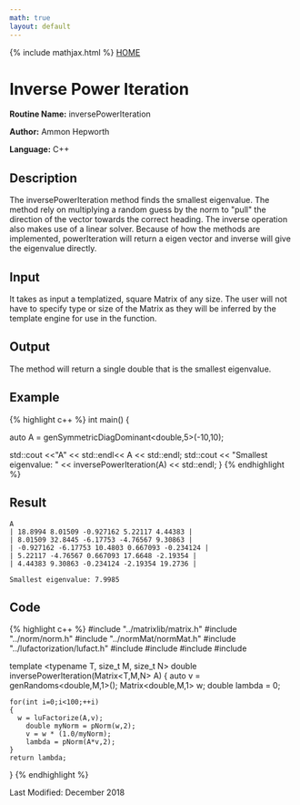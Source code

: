 ```yaml
---
math: true
layout: default
---
```


{% include mathjax.html %}
<a href="https://ammonhepworth.github.io/MATH5620/index">HOME</a>

# Inverse Power Iteration

**Routine Name:** inversePowerIteration

**Author:** Ammon Hepworth

**Language:** C++


## Description

The inversePowerIteration method finds the smallest eigenvalue. The method rely on multiplying a random guess by the norm to "pull" the direction of the vector towards the correct heading. The inverse operation also makes use of a linear solver. Because of how the methods are implemented, powerIteration will return a eigen vector and inverse will give the eigenvalue directly. 


## Input

It takes as input a templatized, square Matrix of any size. The user will not have to specify type or size of the Matrix as they will be inferred by the template engine for use in the function.

## Output

The method will return a single double that is the smallest eigenvalue.


## Example

{% highlight c++ %}
int main()
{

  auto A = genSymmetricDiagDominant<double,5>(-10,10);


  std::cout <<"A" << std::endl<< A << std::endl;
  std::cout << "Smallest eigenvalue: " << inversePowerIteration(A) << std::endl;
}
{% endhighlight %}

## Result
```
A
| 18.8994 8.01509 -0.927162 5.22117 4.44383 |
| 8.01509 32.8445 -6.17753 -4.76567 9.30863 |
| -0.927162 -6.17753 10.4803 0.667093 -0.234124 |
| 5.22117 -4.76567 0.667093 17.6648 -2.19354 |
| 4.44383 9.30863 -0.234124 -2.19354 19.2736 |

Smallest eigenvalue: 7.9985

```
## Code

{% highlight c++ %}
#include "../matrixlib/matrix.h"
#include "../norm/norm.h"
#include "../normMat/normMat.h" 
#include "../lufactorization/lufact.h"
#include <vector>
#include <algorithm>
#include <cstdlib>
#include <cmath>

template <typename T, size_t M, size_t N>
double inversePowerIteration(Matrix<T,M,N> A)
{
	auto v = genRandoms<double,M,1>();
	Matrix<double,M,1> w;
	double lambda = 0;

	for(int i=0;i<100;++i)
	{
	  w = luFactorize(A,v);
		double myNorm = pNorm(w,2);
		v = w * (1.0/myNorm);
		lambda = pNorm(A*v,2);
	}
	return lambda;
}
{% endhighlight %}

Last Modified: December 2018
